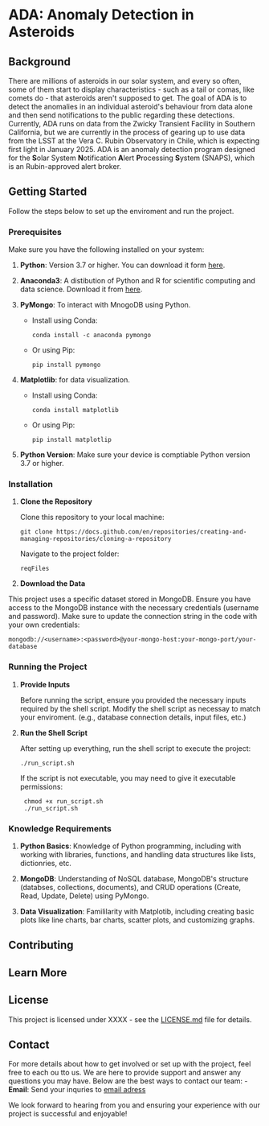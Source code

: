# ADA: **A**nomaly **D**etection in **A**steroids

## Background
There are millions of asteroids in our solar system, and every so often, some of them start to display characteristics - such as a tail or comas, like comets do - that asteroids aren't supposed to get. The goal of ADA is to detect the anomalies in an individual asteroid's behaviour from data alone and then send notifications to the public regarding these detections. Currently, ADA runs on data from the Zwicky Transient Facility in Southern California, but we are currently in the process of gearing up to use data from the LSST at the Vera C. Rubin Observatory in Chile, which is expecting first light in January 2025. ADA is an anomaly detection program designed for the **S**olar System **N**otification **A**lert **P**rocessing **S**ystem (SNAPS), which is an Rubin-approved alert broker. 

## Getting Started
Follow the steps below to set up the enviroment and run the project.

### Prerequisites
Make sure you have the following installed on your system:
    
1. **Python**: Version 3.7 or higher. You can download it form [here](https://www.python.org/downloads/).

2. **Anaconda3**: A distibution of Python and R for scientific computing and data science.
Download it from [here](https://docs.anaconda.com/distro-or-miniconda/).

3. **PyMongo**: To interact with MnogoDB using Python.
    - Install using Conda:
        
        `conda install -c anaconda pymongo `

    - Or using Pip:

        ` pip install pymongo `

4. **Matplotlib**: for data visualization. 
    - Install using Conda:

        `conda install matplotlib `
    
    - Or using Pip:

        ` pip install matplotlip `


2. **Python Version**: Make sure your device is comptiable Python version 3.7 or higher.

### Installation
1. **Clone the Repository**
    
    Clone this repository to your local machine: 

    `git clone https://docs.github.com/en/repositories/creating-and-managing-repositories/cloning-a-repository`

    Navigate to the project folder:

    `reqFiles`

2. **Download the Data**

This project uses a specific dataset stored in MongoDB. Ensure you have access to the MongoDB instance with the necessary credentials (username and password). Make sure to update the connection string in the code with your own credentials:

`mongodb://<username>:<password>@your-mongo-host:your-mongo-port/your-database`


### Running the Project
1. **Provide Inputs**

    Before running the script, ensure you provided the necessary inputs required by the shell script. Modify the shell script as necessay to match your enviroment. (e.g., database connection details, input files, etc.)

2. **Run the Shell Script**

    After setting up everything, run the shell script to execute the project: 
    
    `./run_script.sh`

    If the script is not executable, you may need to give it executable permissions:

    ```
     chmod +x run_script.sh
     ./run_script.sh
    ```

### Knowledge Requirements
1. **Python Basics**: Knowledge of Python programming, including with working with libraries, functions, and handling data structures like lists, dictionries, etc. 

2. **MongoDB**: Understanding of NoSQL database, MongoDB's structure (databses, collections, documents), and CRUD operations (Create, Read, Update, Delete) using PyMongo. 

3. **Data Visualization**: Famililarity with Matplotib, including creating basic plots like line charts, bar charts, scatter plots, and customizing graphs. 

## Contributing


## Learn More

## License
This project is licensed under XXXX - see the [LICENSE.md](/ADA/LICENSE.md) file for details.

## Contact
For more details about how to get involved or set up with the project, feel free to each ou tto us. We are here to provide support and answer any questions you may have. Below are the best ways to contact our team: 
    - **Email**: Send your inquries to [email adress]()

We look forward to hearing from you and ensuring your experience with our project is successful and enjoyable!